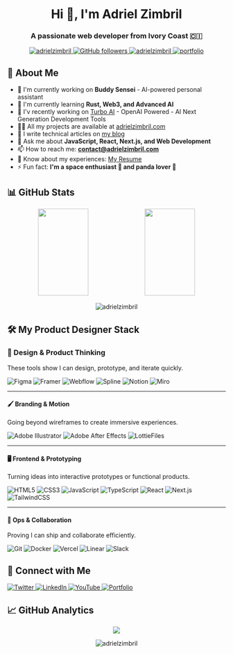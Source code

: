<h1 align="center">Hi 👋, I'm Adriel Zimbril</h1>
<h3 align="center">A passionate web developer from Ivory Coast 🇨🇮</h3>

<p align="center">
  <a href="https://www.adrielzimbril.com" target="blank">
  <img src="https://komarev.com/ghpvc/?username=adrielzimbril&label=Profile%20views&color=0e75b6&style=for-the-badge" alt="adrielzimbril" />
  </a>
  <a href="https://www.adrielzimbril.com" target="blank">
     <img alt="GitHub followers" src="https://img.shields.io/github/followers/adrielzimbril?label=Followers&style=for-the-badge">
  </a>
  <a href="https://twitter.com/adrielzimbril" target="blank">
    <img src="https://img.shields.io/twitter/follow/adrielzimbril?logo=twitter&style=for-the-badge" alt="adrielzimbril" />
  </a>
  <a href="https://www.adrielzimbril.com" target="blank">
    <img src="https://img.shields.io/website?down_color=red&down_message=offline&label=Portfolio&logo=vercel&style=for-the-badge&up_color=4CAF50&up_message=online&url=https%3A%2F%2Fwww.adrielzimbril.com" alt="portfolio" />
  </a>
</p>

## 🚀 About Me

- 🔭 I'm currently working on **Buddy Sensei** - AI-powered personal assistant
- 🌱 I'm currently learning **Rust, Web3, and Advanced AI**
- 🔭 I'v recently working on [Turbo AI](https://github.com/adrielzimbril/Turbo-AI) - OpenAI Powered - AI Next Generation Development Tools
- 👨‍💻 All my projects are available at [adrielzimbril.com](https://www.adrielzimbril.com)
- 📝 I write technical articles on [my blog](https://www.adrielzimbril.com/blog)
- 💬 Ask me about **JavaScript, React, Next.js, and Web Development**
- 📫 How to reach me: **contact@adrielzimbril.com**
- 📄 Know about my experiences: [My Resume](https://www.adrielzimbril.com/resume.pdf)
- ⚡ Fun fact: **I'm a space enthusiast 🚀 and panda lover 🐼**

## 📊 GitHub Stats

<p align="center">
  <img width="48%" height="200px" src="https://github-readme-stats.vercel.app/api?username=adrielzimbril&show_icons=true" />
  <img width="48%" height="200px" src="https://github-readme-streak-stats.herokuapp.com/?user=adrielzimbril" />
</p>

<p align="center">
  <img src="https://github-readme-stats.vercel.app/api/top-langs?username=adrielzimbril&show_icons=true&locale=en&layout=compact" alt="adrielzimbril" />
</p>

## 🛠️ My Product Designer Stack

### 🎨 Design & Product Thinking
These tools show I can design, prototype, and iterate quickly.

![Figma](https://img.shields.io/badge/Figma-%23F24E1E.svg?style=flat&logo=figma&logoColor=white)
![Framer](https://img.shields.io/badge/Framer-0055FF.svg?style=flat&logo=framer&logoColor=white)
![Webflow](https://img.shields.io/badge/Webflow-4353FF.svg?style=flat&logo=webflow&logoColor=white)
![Spline](https://img.shields.io/badge/Spline-1E1E1E.svg?style=flat&logo=spline&logoColor=white)
![Notion](https://img.shields.io/badge/Notion-000000.svg?style=flat&logo=notion&logoColor=white)
![Miro](https://img.shields.io/badge/Miro-FFD02F.svg?style=flat&logo=miro&logoColor=050038)

---

#### 🖌️ Branding & Motion
Going beyond wireframes to create immersive experiences.

![Adobe Illustrator](https://img.shields.io/badge/Illustrator-FF9A00.svg?style=flat&logo=adobe-illustrator&logoColor=white)
![Adobe After Effects](https://img.shields.io/badge/After_Effects-9999FF.svg?style=flat&logo=adobe-after-effects&logoColor=white)
![LottieFiles](https://img.shields.io/badge/LottieFiles-1C1E21.svg?style=flat&logo=lottieFiles&logoColor=white)

---

#### 🖥️ Frontend & Prototyping
Turning ideas into interactive prototypes or functional products.

![HTML5](https://img.shields.io/badge/HTML5-E34F26.svg?style=flat&logo=html5&logoColor=white)
![CSS3](https://img.shields.io/badge/CSS3-1572B6.svg?style=flat&logo=css3&logoColor=white)
![JavaScript](https://img.shields.io/badge/JavaScript-F7DF1E.svg?style=flat&logo=javascript&logoColor=000000)
![TypeScript](https://img.shields.io/badge/TypeScript-3178C6.svg?style=flat&logo=typescript&logoColor=white)
![React](https://img.shields.io/badge/React-20232a.svg?style=flat&logo=react&logoColor=61DAFB)
![Next.js](https://img.shields.io/badge/Next.js-000000.svg?style=flat&logo=next.js&logoColor=white)
![TailwindCSS](https://img.shields.io/badge/Tailwind_CSS-38B2AC.svg?style=flat&logo=tailwind-css&logoColor=white)

---

#### 🚀 Ops & Collaboration
Proving I can ship and collaborate efficiently.

![Git](https://img.shields.io/badge/Git-F05033.svg?style=flat&logo=git&logoColor=white)
![Docker](https://img.shields.io/badge/Docker-0db7ed.svg?style=flat&logo=docker&logoColor=white)
![Vercel](https://img.shields.io/badge/Vercel-000000.svg?style=flat&logo=vercel&logoColor=white)
![Linear](https://img.shields.io/badge/Linear-5E6AD2.svg?style=flat&logo=linear&logoColor=white)
![Slack](https://img.shields.io/badge/Slack-4A154B.svg?style=flat&logo=slack&logoColor=white)

## 📱 Connect with Me

<p align="left">
  <a href="https://twitter.com/adrielzimbril" target="blank">
    <img src="https://img.shields.io/badge/Twitter-1DA1F2?style=for-the-badge&logo=twitter&logoColor=white" alt="Twitter" />
  </a>
  <a href="https://linkedin.com/in/adrielzimbrilcode" target="blank">
    <img src="https://img.shields.io/badge/LinkedIn-0077B5?style=for-the-badge&logo=linkedin&logoColor=white" alt="LinkedIn" />
  </a>
  <a href="https://www.youtube.com/c/adrielzimbril" target="blank">
    <img src="https://img.shields.io/badge/YouTube-FF0000?style=for-the-badge&logo=youtube&logoColor=white" alt="YouTube" />
  </a>
  <a href="https://www.adrielzimbril.com" target="blank">
    <img src="https://img.shields.io/badge/Portfolio-000000?style=for-the-badge&logo=About.me&logoColor=white" alt="Portfolio" />
  </a>
</p>

## 📈 GitHub Analytics

<p align="center">
  <img src="https://github-profile-summary-cards.vercel.app/api/cards/profile-details?username=adrielzimbril" />
</p>

<p align="center">
  <img src="https://github-profile-trophy.vercel.app/?username=adrielzimbril&no-frame=true&row=2&column=4&theme=flat" alt="adrielzimbril" />
</p>
